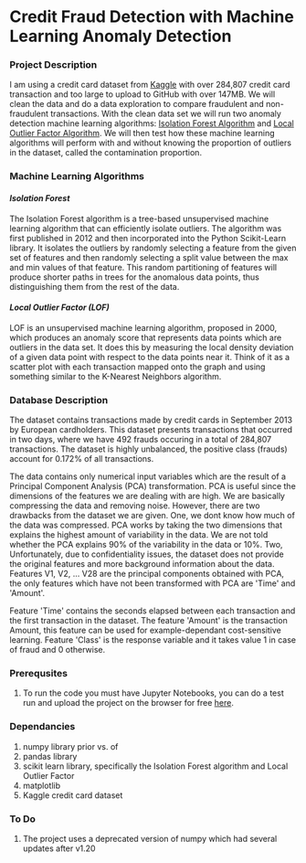 # Credit Fraud Detection with Machine Learning Anomaly Detection
### Project Description
I am using a credit card dataset from [Kaggle](https://www.kaggle.com/mlg-ulb/creditcardfraud) with over 284,807 credit card transaction and too large to upload to GitHub with over 147MB. We will clean the data and do a data exploration to compare fraudulent and non-fraudulent transactions. With the clean data set we will run two anomaly detection machine learning algorithms: [Isolation Forest Algorithm](https://scikit-learn.org/stable/modules/generated/sklearn.ensemble.IsolationForest.html) and [Local Outlier Factor Algorithm](https://scikit-learn.org/stable/modules/generated/sklearn.neighbors.LocalOutlierFactor.html). We will then test how these machine learning algorithms will perform with and without knowing the proportion of outliers in the dataset, called the contamination proportion.

### Machine Learning Algorithms
#### _Isolation Forest_
The Isolation Forest algorithm is a tree-based unsupervised machine learning algorithm that can efficiently isolate outliers. The algorithm was first published in 2012 and then incorporated into the Python Scikit-Learn library. It isolates the outliers by randomly selecting a feature from the given set of features and then randomly selecting a split value between the max and min values of that feature. This random partitioning of features will produce shorter paths in trees for the anomalous data points, thus distinguishing them from the rest of the data.

#### _Local Outlier Factor (LOF)_
LOF is an unsupervised machine learning algorithm, proposed in 2000, which produces an anomaly score that represents data points which are outliers in the data set. It does this by measuring the local density deviation of a given data point with respect to the data points near it. Think of it as a scatter plot with each transaction mapped onto the graph and using something similar to the K-Nearest Neighbors algorithm.

### Database Description
The dataset contains transactions made by credit cards in September 2013 by European cardholders. This dataset presents transactions that occurred in two days, where we have 492 frauds occuring in a total of 284,807 transactions. The dataset is highly unbalanced, the positive class (frauds) account for 0.172% of all transactions.

The data contains only numerical input variables which are the result of a Principal Component Analysis (PCA) transformation. PCA is useful since the dimensions of the features we are dealing with are high. We are basically compressing the data and removing noise. However, there are two drawbacks from the dataset we are given. One, we dont know how much of the data was compressed. PCA works by taking the two dimensions that explains the highest amount of variability in the data. We are not told whether the PCA explains 90% of the variability in the data or 10%. Two, Unfortunately, due to confidentiality issues, the dataset does not provide the original features and more background information about the data. Features V1, V2, … V28 are the principal components obtained with PCA, the only features which have not been transformed with PCA are 'Time' and 'Amount'.

Feature 'Time' contains the seconds elapsed between each transaction and the first transaction in the dataset. The feature 'Amount' is the transaction Amount, this feature can be used for example-dependant cost-sensitive learning. Feature 'Class' is the response variable and it takes value 1 in case of fraud and 0 otherwise.

### Prerequsites
1. To run the code you must have Jupyter Notebooks, you can do a test run and upload the project on the browser for free [here](https://jupyter.org/).

### Dependancies
1. numpy library prior vs. of 
2. pandas library
3. scikit learn library, specifically the Isolation Forest algorithm and Local Outlier Factor
4. matplotlib
5. Kaggle credit card dataset

### To Do
1. The project uses a deprecated version of numpy which had several updates after v1.20
